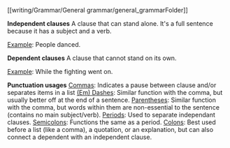 [[writing/Grammar/General grammar/general_grammarFolder]]

<b>Independent clauses</b>
A clause that can stand alone. It's a full sentence because it has a subject and a verb.

<u>Example</u>:
People danced.


<b>Dependent clauses</b>
A clause that cannot stand on its own.

<u>Example</u>:
While the fighting went on.


<b>Punctuation usages</b>
<u>Commas</u>: Indicates a pause between clause and/or separates items in a list
<u>(Em) Dashes</u>: Similar function with the comma, but usually better off at the end of a sentence.
<u>Parentheses</u>: Similar function with the comma, but words within them are non-essential to the sentence (contains no main subject/verb).
<u>Periods</u>: Used to separate independant clauses.
<u>Semicolons</u>: Functions the same as a period.
<u>Colons</u>: Best used before a list (like a comma), a quotation, or an explanation, but can also connect a dependent with an independent clause.